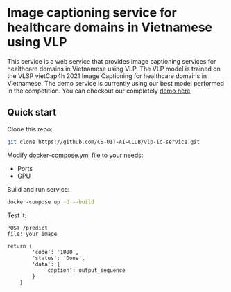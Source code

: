 # Image captioning service for healthcare domains in Vietnamese using VLP

This service is a web service that provides image captioning services for healthcare domains in Vietnamese using VLP. The VLP model is trained on the VLSP vietCap4h 2021 Image Captioning for healthcare domains in Vietnamese. The demo service is currently using our best model performed in the competition. You can checkout our completely [demo here](https://aiclub.uit.edu.vn/demo/image_captioning)

## Quick start

Clone this repo:
```bash
git clone https://github.com/CS-UIT-AI-CLUB/vlp-ic-service.git
```

Modify docker-compose.yml file to your needs:

- Ports
- GPU

Build and run service:

```bash
docker-compose up -d --build
```

Test it:
```
POST /predict
file: your image

return {
        'code': '1000',
        'status': 'Done',
        'data': {
            'caption': output_sequence
        }
    }
```